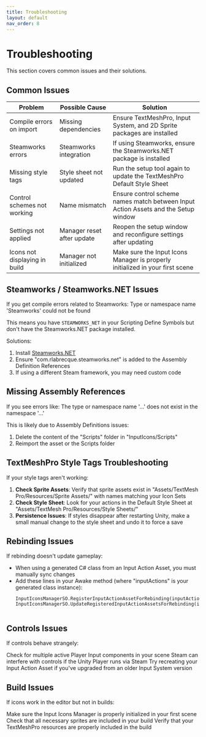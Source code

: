 ```yaml
---
title: Troubleshooting
layout: default
nav_order: 8
---
```


# Troubleshooting

This section covers common issues and their solutions.

## Common Issues

| Problem | Possible Cause | Solution |
|---------|----------------|----------|
| Compile errors on import | Missing dependencies | Ensure TextMeshPro, Input System, and 2D Sprite packages are installed |
| Steamworks errors | Steamworks integration | If using Steamworks, ensure the Steamworks.NET package is installed |
| Missing style tags | Style sheet not updated | Run the setup tool again to update the TextMeshPro Default Style Sheet |
| Control schemes not working | Name mismatch | Ensure control scheme names match between Input Action Assets and the Setup window |
| Settings not applied | Manager reset after update | Reopen the setup window and reconfigure settings after updating |
| Icons not displaying in build | Manager not initialized | Make sure the Input Icons Manager is properly initialized in your first scene |

## Steamworks / Steamworks.NET Issues

If you get compile errors related to Steamworks: Type or namespace name 'Steamworks' could not be found

This means you have `STEAMWORKS_NET` in your Scripting Define Symbols but don't have the Steamworks.NET package installed.

Solutions:
1. Install [Steamworks.NET](https://github.com/rlabrecque/Steamworks.NET/releases)
2. Ensure "com.rlabrecque.steamworks.net" is added to the Assembly Definition References
3. If using a different Steam framework, you may need custom code

## Missing Assembly References

If you see errors like: The type or namespace name '...' does not exist in the namespace '...'

This is likely due to Assembly Definitions issues:

1. Delete the content of the "Scripts" folder in "InputIcons/Scripts"
2. Reimport the asset or the Scripts folder

## TextMeshPro Style Tags Troubleshooting

If your style tags aren't working:

1. **Check Sprite Assets**: Verify that sprite assets exist in "Assets/TextMesh Pro/Resources/Sprite Assets/" with names matching your Icon Sets
2. **Check Style Sheet**: Look for your actions in the Default Style Sheet at "Assets/TextMesh Pro/Resources/Style Sheets/"
3. **Persistence Issues**: If styles disappear after restarting Unity, make a small manual change to the style sheet and undo it to force a save

## Rebinding Issues

If rebinding doesn't update gameplay:

- When using a generated C# class from an Input Action Asset, you must manually sync changes
- Add these lines in your Awake method (where "inputActions" is your generated class instance):
  ```
  InputIconsManagerSO.RegisterInputActionAssetForRebinding(inputActions.asset);
  InputIconsManagerSO.UpdateRegisteredInputActionAssetsForRebinding(inputActions.asset);


## Controls Issues
If controls behave strangely:

Check for multiple active Player Input components in your scene
Steam can interfere with controls if the Unity Player runs via Steam
Try recreating your Input Action Asset if you've upgraded from an older Input System version

## Build Issues
If icons work in the editor but not in builds:

Make sure the Input Icons Manager is properly initialized in your first scene
Check that all necessary sprites are included in your build
Verify that your TextMeshPro resources are properly included in the build

